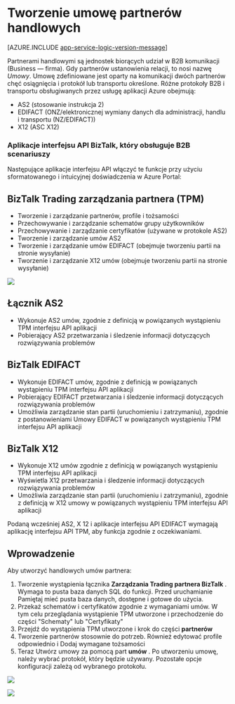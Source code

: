 <properties 
   pageTitle="Tworzenie handlowych Umowy partnerów w usłudze Azure aplikacji | Microsoft Azure" 
   description="Tworzenie Trading umów partnera" 
   services="logic-apps" 
   documentationCenter=".net,nodejs,java" 
   authors="rajram" 
   manager="erikre" 
   editor=""/>

<tags
   ms.service="logic-apps"
   ms.devlang="multiple"
    ms.topic="get-started-article"
   ms.tgt_pltfrm="na"
   ms.workload="integration" 
   ms.date="08/23/2016"
   ms.author="rajram"/>

# <a name="creating-a-trading-partner-agreement"></a>Tworzenie umowę partnerów handlowych   

[AZURE.INCLUDE [app-service-logic-version-message](../../includes/app-service-logic-version-message.md)]

Partnerami handlowymi są jednostek biorących udział w B2B komunikacji (Business — firma). Gdy partnerów ustanowienia relacji, to nosi nazwę *Umowy*. Umowę zdefiniowane jest oparty na komunikacji dwóch partnerów chęć osiągnięcia i protokół lub transportu określone. Różne protokoły B2B i transportu obsługiwanych przez usługę aplikacji Azure obejmują:

- AS2 (stosowanie instrukcja 2)
- EDIFACT (ONZ/elektronicznej wymiany danych dla administracji, handlu i transportu (NZ/EDIFACT))
- X12 (ASC X12)

### <a name="biztalk-api-apps-that-support-b2b-scenarios"></a>Aplikacje interfejsu API BizTalk, który obsługuje B2B scenariuszy
Następujące aplikacje interfejsu API włączyć te funkcje przy użyciu sformatowanego i intuicyjnej doświadczenia w Azure Portal:


## <a name="biztalk-trading-partner-management-tpm"></a>BizTalk Trading zarządzania partnera (TPM)
- Tworzenie i zarządzanie partnerów, profile i tożsamości
- Przechowywanie i zarządzanie schematów grupy użytkowników
- Przechowywanie i zarządzanie certyfikatów (używane w protokole AS2)
- Tworzenie i zarządzanie umów AS2
- Tworzenie i zarządzanie umów EDIFACT (obejmuje tworzeniu partii na stronie wysyłanie)
- Tworzenie i zarządzanie X12 umów (obejmuje tworzeniu partii na stronie wysyłanie)

![][1]


## <a name="as2-connector"></a>Łącznik AS2
- Wykonuje AS2 umów, zgodnie z definicją w powiązanych wystąpieniu TPM interfejsu API aplikacji
- Pobierający AS2 przetwarzania i śledzenie informacji dotyczących rozwiązywania problemów


## <a name="biztalk-edifact"></a>BizTalk EDIFACT
- Wykonuje EDIFACT umów, zgodnie z definicją w powiązanych wystąpieniu TPM interfejsu API aplikacji
- Pobierający EDIFACT przetwarzania i śledzenie informacji dotyczących rozwiązywania problemów
- Umożliwia zarządzanie stan partii (uruchomieniu i zatrzymaniu), zgodnie z postanowieniami Umowy EDIFACT w powiązanych wystąpieniu TPM interfejsu API aplikacji


## <a name="biztalk-x12"></a>BizTalk X12
- Wykonuje X12 umów zgodnie z definicją w powiązanych wystąpieniu TPM interfejsu API aplikacji 
- Wyświetla X12 przetwarzania i śledzenie informacji dotyczących rozwiązywania problemów
- Umożliwia zarządzanie stan partii (uruchomieniu i zatrzymaniu), zgodnie z definicją w X12 umowy w powiązanych wystąpieniu TPM interfejsu API aplikacji

Podaną wcześniej AS2, X 12 i aplikacje interfejsu API EDIFACT wymagają aplikację interfejsu API TPM, aby funkcja zgodnie z oczekiwaniami.


## <a name="getting-started"></a>Wprowadzenie
Aby utworzyć handlowych umów partnera:

1. Tworzenie wystąpienia łącznika **Zarządzania Trading partnera BizTalk** . Wymaga to pusta baza danych SQL do funkcji. Przed uruchamianie Pamiętaj mieć pusta baza danych, dostępne i gotowe do użycia.
2. Przekaż schematów i certyfikatów zgodnie z wymaganiami umów. W tym celu przeglądania wystąpienie TPM utworzone i przechodzenie do części "Schematy" lub "Certyfikaty"
3. Przejdź do wystąpienia TPM utworzone i krok do części **partnerów**
4. Tworzenie partnerów stosownie do potrzeb. Również edytować profile odpowiednio i Dodaj wymagane tożsamości
5. Teraz Utwórz umowy za pomocą part **umów** . Po utworzeniu umowę, należy wybrać protokół, który będzie używany. Pozostałe opcje konfiguracji zależą od wybranego protokołu.

![][2]

![][3]

<!--Image references-->
[1]: ./media/app-service-logic-create-a-trading-partner-agreement/TPMResourceView.png
[2]: ./media/app-service-logic-create-a-trading-partner-agreement/ProtocolSelection.png
[3]: ./media/app-service-logic-create-a-trading-partner-agreement/X12AgreementCreation.png
 
